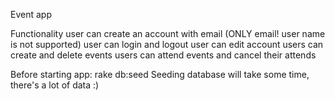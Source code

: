 Event app

Functionality
  user can create an account with email (ONLY email! user name is not supported)
  user can login and logout
  user can edit account 
  users can create and delete events
  users can attend events and cancel their attends

Before starting app: rake db:seed
Seeding database will take some time, there's a lot of data :)
